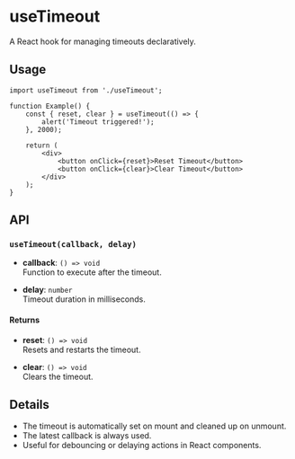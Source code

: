 # useTimeout 

A React hook for managing timeouts declaratively.

## Usage

```tsx
import useTimeout from './useTimeout';

function Example() {
    const { reset, clear } = useTimeout(() => {
        alert('Timeout triggered!');
    }, 2000);

    return (
        <div>
            <button onClick={reset}>Reset Timeout</button>
            <button onClick={clear}>Clear Timeout</button>
        </div>
    );
}
```

## API

### `useTimeout(callback, delay)`

- **callback**: `() => void`  
    Function to execute after the timeout.

- **delay**: `number`  
    Timeout duration in milliseconds.

#### Returns

- **reset**: `() => void`  
    Resets and restarts the timeout.

- **clear**: `() => void`  
    Clears the timeout.

## Details

- The timeout is automatically set on mount and cleaned up on unmount.
- The latest callback is always used.
- Useful for debouncing or delaying actions in React components.